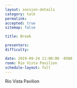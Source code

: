 ```yaml
---
layout: session-details
category: talk
permalink:
accepted: true
sitemap: false

title: Break

presenters:
difficulty:

date: 2019-09-24 11:00:00 -0500
room: Rio Vista Pavilion
schedule-layout: full
---
```

Rio Vista Pavilion
